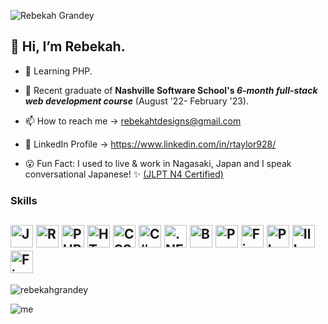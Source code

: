 ![Rebekah Grandey](https://user-images.githubusercontent.com/110506731/212781149-a1d6c8d4-0623-4eed-984e-573f20c2060e.jpg)


## 👋 Hi, I’m Rebekah.
- 🌱 Learning PHP.
- 🏅 Recent graduate of **Nashville Software School's _6-month full-stack web development course_** (August '22- February '23).
- 📫 How to reach me -> rebekahtdesigns@gmail.com 
- 🔗 LinkedIn Profile -> https://www.linkedin.com/in/rtaylor928/

- 😮 Fun Fact: I used to live & work in Nagasaki, Japan and I speak conversational Japanese! ✨ <a href="https://www.jlpt.jp/e/about/levelsummary.html">(JLPT N4 Certified)</a>

### Skills

<a href="https://developer.mozilla.org/en-US/docs/Web/JavaScript" target="_blank" rel="noreferrer"><img src="https://raw.githubusercontent.com/danielcranney/readme-generator/main/public/icons/skills/javascript-colored.svg" width="36" height="36" margin="5" alt="JavaScript" /></a>
<a href="https://reactjs.org/" target="_blank" rel="noreferrer"><img src="https://raw.githubusercontent.com/danielcranney/readme-generator/main/public/icons/skills/react-colored.svg" width="36" height="36" alt="React" /></a>
<a href="https://www.php.net/" target="_blank" rel="noreferrer"><img src="https://raw.githubusercontent.com/danielcranney/readme-generator/main/public/icons/skills/php.svg" width="36" height="36" alt="PHP" /></a>
<a href="https://developer.mozilla.org/en-US/docs/Glossary/HTML5" target="_blank" rel="noreferrer"><img src="https://raw.githubusercontent.com/danielcranney/readme-generator/main/public/icons/skills/html5-colored.svg" width="36" height="36" alt="HTML5" /></a>
<a href="https://www.w3.org/TR/CSS/#css" target="_blank" rel="noreferrer"><img src="https://raw.githubusercontent.com/danielcranney/readme-generator/main/public/icons/skills/css3-colored.svg" width="36" height="36" alt="CSS3" /></a>
<a href="https://docs.microsoft.com/en-us/dotnet/csharp/" target="_blank" rel="noreferrer"><img src="https://profilinator.rishav.dev/skills-assets/csharp-original.svg" alt="C#" height="36" /></a>
<a href="https://dotnet.microsoft.com/download/dotnet-framework" target="_blank" rel="noreferrer"><img src="https://profilinator.rishav.dev/skills-assets/dot-net-original-wordmark.svg" alt=".NET" height="36" /></a>
<a href="https://getbootstrap.com/" target="_blank" rel="noreferrer"><img src="https://raw.githubusercontent.com/danielcranney/readme-generator/main/public/icons/skills/bootstrap-colored.svg" width="36" height="36" alt="Bootstrap" /></a>
<a href="https://www.postgresql.org/" target="_blank" rel="noreferrer"><img src="https://raw.githubusercontent.com/danielcranney/profileme-dev/4442a351ea1871ad8ba08a4ec82cb8eae9d73b8b/public/icons/skills/postgresql-colored.svg" width="36" height="36" alt="PostgreSQL" /></a>
<a href="https://firebase.google.com/" target="_blank" rel="noreferrer"><img src="https://raw.githubusercontent.com/danielcranney/readme-generator/main/public/icons/skills/firebase-colored.svg" width="36" height="36" alt="Firebase" /></a>
<a href="https://www.adobe.com/uk/products/photoshop.html" target="_blank" rel="noreferrer"><img src="https://raw.githubusercontent.com/danielcranney/readme-generator/main/public/icons/skills/photoshop-colored.svg" width="36" height="36" alt="Photoshop" /></a>
<a href="https://www.adobe.com/uk/products/illustrator.html" target="_blank" rel="noreferrer"><img src="https://raw.githubusercontent.com/danielcranney/readme-generator/main/public/icons/skills/illustrator-colored.svg" width="36" height="36" alt="Illustrator" /></a>
<a href="https://www.figma.com/" target="_blank" rel="noreferrer"><img src="https://raw.githubusercontent.com/danielcranney/readme-generator/main/public/icons/skills/figma-colored.svg" width="36" height="36" alt="Figma" /></a>
--

<img src="https://github-readme-stats.vercel.app/api?username=rebekahgrandey&show_icons=true&theme=jolly" alt="rebekahgrandey" />

<p align="left"> <img src="https://komarev.com/ghpvc/?username=rebekahgrandey&label=Profile%20views&color=ac3de3&style=flat" alt="me" /> </p>
 
<!---
rebekahgrandey/rebekahgrandey is a ✨ special ✨ repository because its `README.md` (this file) appears on your GitHub profile.
You can click the Preview link to take a look at your changes.
--->
